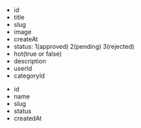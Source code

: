 <!-- POST -->

- id
- title
- slug
- image
- createAt
- status: 1(approved) 2(pending) 3(rejected)
- hot(true or false)
- description
- userId
- categoryId

<!-- CATEGORY -->

- id
- name
- slug
- status
- createdAt

<!-- USER -->
